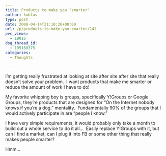 ```yaml
---
title: Products to make you "smarter"
author: koblas
type: post
date: 2008-04-14T21:10:20+00:00
url: /p/products-to-make-you-smarter/142
pvc_views:
  - 19016
dsq_thread_id:
  - 195168375
categories:
  - Thoughts

---
```

I&#8217;m getting really frustrated at looking at site after site after site that really doesn&#8217;t solve your problem.&nbsp; I want products that make me smarter or reduce the amount of work I have to do!

My favorite whipping boy is groups, specifically Y!Groups or Google Groups, they&#8217;re products that are designed for &#8220;On the Internet nobody knows if you&#8217;re a dog.&#8221; mentality.&nbsp; Fundamentally 90% of the groups that I would actively participate in are &#8220;people I know.&#8221;

I have very simple requirements, it would probably only take a month to build out a whole service to do it all&#8230;&nbsp; Easily replace Y!Groups with it, but can I find a market, can I plug it into FB or some other thing that really makes people smarter?

Hmm&#8230;
